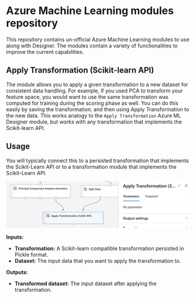 # Azure Machine Learning modules repository

This repository contains un-official Azure Machine Learning modules to use along with Designer. The modules contain a variety of functionalities to improve the current capabilities.

## Apply Transformation (Scikit-learn API)
The module allows you to apply a given transformation to a new dataset for consistent data handling. For example, if you used PCA to transform your feature space, you would want to use the same transformation was computed for training during the scoring phase as well. You can do this easily by saving the transformation, and then using Apply Transformation to the new data. This works analogy to the `Apply Transformation` Azure ML Designer module, but works with any transformation that implements the Scikit-learn API.

## Usage
You will typically connect this to a persisted transformation that implements the Scikit-Learn API or to a transformation module that implements the Scikit-Learn API.

![module](assets/apply-transformation.png)

**Inputs:**
 - **Transformation:** A Scikit-learn compatible transformation persisted in Pickle format. 
 - **Dataset:** The input data that you want to apply the transformation to.

 **Outputs:**
  - **Transformed dataset:** The input dataset after applying the transformation. 
